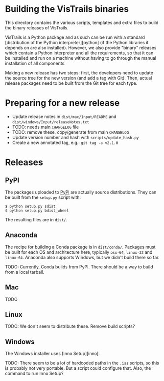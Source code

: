 # Building the VisTrails binaries

This directory contains the various scripts, templates and extra files to build
the binary releases of VisTrails.

VisTrails is a Python package and as such can be run with a standard
[distribution of the Python interpreter][python] (if the Python libraries it
depends on are also installed). However, we also provide "binary" releases
which contain a Python interpreter and all the requirements, so that it can be
installed and run on a machine without having to go through the manual
installation of all components.

Making a new release has two steps: first, the developers need to update the
source tree for the new version (and add a tag with Git). Then, actual release
packages need to be built from the Git tree for each type.

# Preparing for a new release

* Update release notes in `dist/mac/Input/README` and `dist/windows/Input/releaseNotes.txt`
 * TODO: needs main `CHANGELOG` file
 * TODO: remove these, copy/generate from main `CHANGELOG`
* Update version number and hash with `scripts/update_hash.py`
* Create a new annotated tag, e.g.: `git tag -a v2.1.0`

# Releases

## PyPI

The packages uploaded to [PyPI](pypi) are actually source distributions. They
can be built from the `setup.py`  script with:

    $ python setup.py sdist
    $ python setup.py bdist_wheel

The resulting files are in `dist/`.

## Anaconda

The recipe for building a Conda package is in `dist/conda/`. Packages must be
built for each OS and architecture here, typically `osx-64`, `linux-32` and
`linux-64`. Anaconda also supports Windows, but we didn't build there so far.

TODO: Currently, Conda builds from PyPI. There should be a way to build from a
local tarball.

## Mac

TODO

## Linux

TODO: We don't seem to distribute these. Remove build scripts?

## Windows

The Windows installer uses [Inno Setup][inno].

TODO: There seem to be a lot of hardcoded paths in the `.iss` scripts, so this
is probably not very portable. But a script could configure that. Also, the
command to run Inno Setup?
